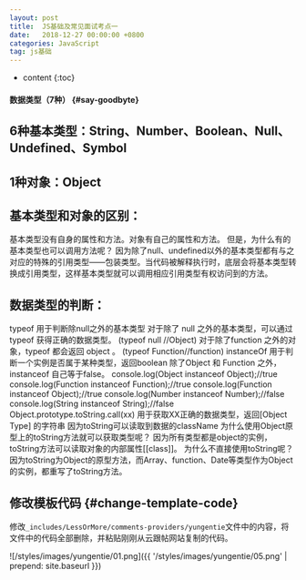 ```yaml
---
layout: post
title:  JS基础及常见面试考点一
date:   2018-12-27 00:00:00 +0800
categories: JavaScript
tag: js基础
---
```


* content
{:toc}


#### 数据类型（7种）			{#say-goodbyte}

## 6种基本类型：String、Number、Boolean、Null、Undefined、Symbol
## 1种对象：Object

## 基本类型和对象的区别：
基本类型没有自身的属性和方法。对象有自己的属性和方法。
但是，为什么有的基本类型也可以调用方法呢？
因为除了null、undefined以外的基本类型都有与之对应的特殊的引用类型——包装类型。当代码被解释执行时，底层会将基本类型转换成引用类型，这样基本类型就可以调用相应引用类型有权访问到的方法。

## 数据类型的判断：
typeof 用于判断除null之外的基本类型
对于除了 null 之外的基本类型，可以通过 typeof 获得正确的数据类型。 (typeof null //Object)
对于除了function 之外的对象，typeof 都会返回 object 。 (typeof Function//function)
instanceOf 用于判断一个实例是否属于某种类型，返回boolean
除了Object 和 Function 之外，instanceof 自己等于false。
console.log(Object instanceof Object);//true
console.log(Function instanceof Function);//true
console.log(Function instanceof Object);//true
console.log(Number instanceof Number);//false
console.log(String instanceof String);//false
Object.prototype.toString.call(xx) 用于获取XX正确的数据类型，返回[Object Type] 的字符串
因为toString可以读取到数据的className
为什么使用Object原型上的toString方法就可以获取类型呢？
因为所有类型都是object的实例，toString方法可以读取对象的内部属性[[class]]。
为什么不直接使用toString呢？因为toString为Object的原型方法，而Array、function、Date等类型作为Object的实例，都重写了toString方法。

修改模板代码			{#change-template-code}
---------------------

修改`_includes/LessOrMore/comments-providers/yungentie`文件中的内容，将文件中的代码全部删除，并粘贴刚刚从云跟帖网站复制的代码。

![/styles/images/yungentie/01.png]({{ '/styles/images/yungentie/05.png' | prepend: site.baseurl  }})
